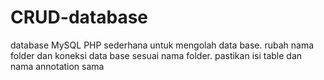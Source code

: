 # CRUD-database
database MySQL
PHP sederhana untuk mengolah data base. 
rubah nama folder dan koneksi data base sesuai nama folder. pastikan isi table dan nama annotation sama
